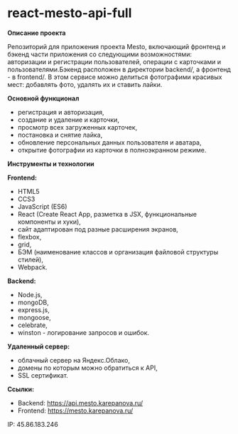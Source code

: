 # react-mesto-api-full
**Описание проекта**

Репозиторий для приложения проекта Mesto, включающий фронтенд и бэкенд части приложения со следующими возможностями: авторизации и регистрации пользователей, операции с карточками и пользователями.Бэкенд расположен в директории backend/, а фронтенд - в frontend/.
В этом сервисе можно делиться фотографими красивых мест: добавлять фото, удалять их и ставить лайки.

**Основной функционал**

* регистрация и авторизация,
* создание и удаление и карточки,
* просмотр всех загруженных карточек,
* постановка и снятие лайка,
* обновление персональных данных пользователя и аватара,
* открытие фотографии из карточки в полноэкранном режиме.


**Инструменты и технологии**

**Frontend:**
* HTML5
* CCS3
* JavaScript (ES6)
* React (Create React App, разметка в JSX, функциональные компоненты и хуки),
* сайт адаптирован под разные расширения экранов,
* flexbox,
* grid,
* БЭМ (наименование классов и организация файловой структуры стилей),
* Webpack.

**Backend:**
* Node.js,
* mongoDB,
* express.js,
* mongoose,
* celebrate,
* winston - логирование запросов и ошибок.

**Удаленный сервер:**
* облачный сервер на Яндекс.Облако,
* домены по которым можно обратиться к API,
* SSL сертификат.

**Ссылки:**
* Backend: https://api.mesto.karepanova.ru/
* Frontend: https://mesto.karepanova.ru/

IP: 45.86.183.246
